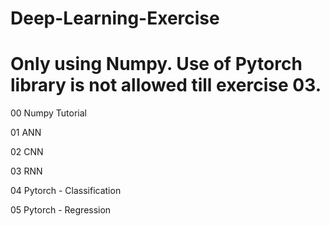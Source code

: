 # Deep-Learning-Exercise

# Only using Numpy. Use of Pytorch library is not allowed till exercise 03.

00 Numpy Tutorial

01 ANN

02 CNN

03 RNN

04 Pytorch - Classification

05 Pytorch - Regression
